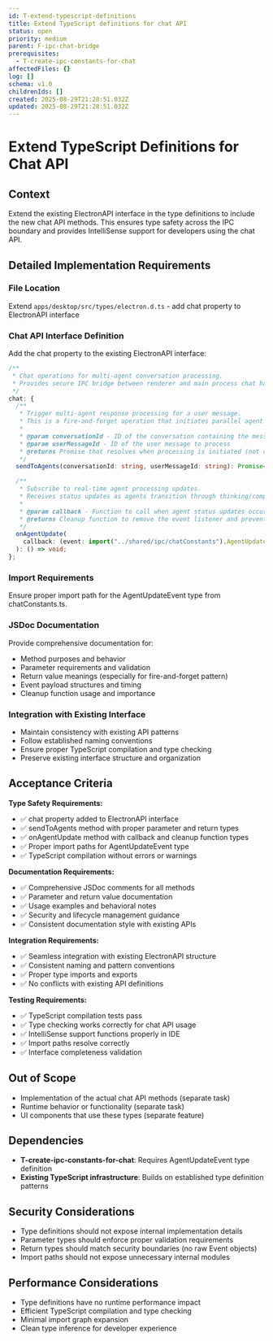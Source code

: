 ```yaml
---
id: T-extend-typescript-definitions
title: Extend TypeScript definitions for chat API
status: open
priority: medium
parent: F-ipc-chat-bridge
prerequisites:
  - T-create-ipc-constants-for-chat
affectedFiles: {}
log: []
schema: v1.0
childrenIds: []
created: 2025-08-29T21:28:51.032Z
updated: 2025-08-29T21:28:51.032Z
---
```


# Extend TypeScript Definitions for Chat API

## Context

Extend the existing ElectronAPI interface in the type definitions to include the new chat API methods. This ensures type safety across the IPC boundary and provides IntelliSense support for developers using the chat API.

## Detailed Implementation Requirements

### File Location

Extend `apps/desktop/src/types/electron.d.ts` - add chat property to ElectronAPI interface

### Chat API Interface Definition

Add the chat property to the existing ElectronAPI interface:

```typescript
/**
 * Chat operations for multi-agent conversation processing.
 * Provides secure IPC bridge between renderer and main process chat handlers.
 */
chat: {
  /**
   * Trigger multi-agent response processing for a user message.
   * This is a fire-and-forget operation that initiates parallel agent processing.
   *
   * @param conversationId - ID of the conversation containing the message
   * @param userMessageId - ID of the user message to process
   * @returns Promise that resolves when processing is initiated (not completed)
   */
  sendToAgents(conversationId: string, userMessageId: string): Promise<void>;

  /**
   * Subscribe to real-time agent processing updates.
   * Receives status updates as agents transition through thinking/complete/error states.
   *
   * @param callback - Function to call when agent status updates occur
   * @returns Cleanup function to remove the event listener and prevent memory leaks
   */
  onAgentUpdate(
    callback: (event: import("../shared/ipc/chatConstants").AgentUpdateEvent) => void
  ): () => void;
};
```

### Import Requirements

Ensure proper import path for the AgentUpdateEvent type from chatConstants.ts.

### JSDoc Documentation

Provide comprehensive documentation for:

- Method purposes and behavior
- Parameter requirements and validation
- Return value meanings (especially for fire-and-forget pattern)
- Event payload structures and timing
- Cleanup function usage and importance

### Integration with Existing Interface

- Maintain consistency with existing API patterns
- Follow established naming conventions
- Ensure proper TypeScript compilation and type checking
- Preserve existing interface structure and organization

## Acceptance Criteria

**Type Safety Requirements:**

- ✅ chat property added to ElectronAPI interface
- ✅ sendToAgents method with proper parameter and return types
- ✅ onAgentUpdate method with callback and cleanup function types
- ✅ Proper import paths for AgentUpdateEvent type
- ✅ TypeScript compilation without errors or warnings

**Documentation Requirements:**

- ✅ Comprehensive JSDoc comments for all methods
- ✅ Parameter and return value documentation
- ✅ Usage examples and behavioral notes
- ✅ Security and lifecycle management guidance
- ✅ Consistent documentation style with existing APIs

**Integration Requirements:**

- ✅ Seamless integration with existing ElectronAPI structure
- ✅ Consistent naming and pattern conventions
- ✅ Proper type imports and exports
- ✅ No conflicts with existing API definitions

**Testing Requirements:**

- ✅ TypeScript compilation tests pass
- ✅ Type checking works correctly for chat API usage
- ✅ IntelliSense support functions properly in IDE
- ✅ Import paths resolve correctly
- ✅ Interface completeness validation

## Out of Scope

- Implementation of the actual chat API methods (separate task)
- Runtime behavior or functionality (separate task)
- UI components that use these types (separate feature)

## Dependencies

- **T-create-ipc-constants-for-chat**: Requires AgentUpdateEvent type definition
- **Existing TypeScript infrastructure**: Builds on established type definition patterns

## Security Considerations

- Type definitions should not expose internal implementation details
- Parameter types should enforce proper validation requirements
- Return types should match security boundaries (no raw Event objects)
- Import paths should not expose unnecessary internal modules

## Performance Considerations

- Type definitions have no runtime performance impact
- Efficient TypeScript compilation and type checking
- Minimal import graph expansion
- Clean type inference for developer experience
